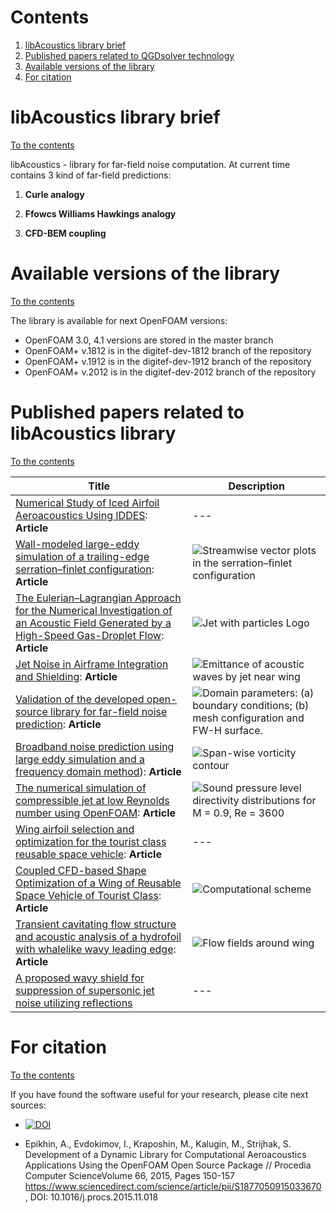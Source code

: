 # Contents

1. [libAcoustics library brief](#libAcoustics-library-brief)
2. [Published papers related to QGDsolver technology](#Published-papers-related-to-QGDsolver-technology)
3. [Available versions of the library](#Available-versions-of-the-library)
4. [For citation](#For-citation)

# libAcoustics library brief
[To the contents](#Contents)

libAcoustics - library for far-field noise computation. At current time contains 3 kind of far-field predictions:

1. **Curle analogy**

2. **Ffowcs Williams Hawkings analogy**

3. **CFD-BEM coupling** 

# Available versions of the library 
[To the contents](#Contents)

The library is available for next OpenFOAM versions:

* OpenFOAM 3.0, 4.1 versions are stored in the master branch
* OpenFOAM+ v.1812 is in the digitef-dev-1812 branch of the repository
* OpenFOAM+ v.1912 is in the digitef-dev-1912 branch of the repository
* OpenFOAM+ v.2012 is in the digitef-dev-2012 branch of the repository

# Published papers related to libAcoustics library
[To the contents](#Contents)

| Title | Description |
|------|-------------|
| [Numerical Study of Iced Airfoil Aeroacoustics Using IDDES](https://www.researchgate.net/publication/342020749_Numerical_Study_of_Iced_Airfoil_Aeroacoustics_Using_IDDES):  **Article** | --- |
|[Wall-modeled large-eddy simulation of a trailing-edge serration–finlet configuration](https://www.researchgate.net/publication/352381522_Wall-Modeled_Large-Eddy_Simulation_of_a_Trailing-Edge_Serration-Finlet_Configuration):  **Article** |![Streamwise vector plots in the serration–finlet configuration](https://aip.scitation.org/na101/home/literatum/publisher/aip/journals/content/adv/2021/adv.2021.11.issue-6/5.0049181/20210613/images/medium/5.0049181.figures.online.f30.jpg)|
|[The Eulerian–Lagrangian Approach for the Numerical Investigation of an Acoustic Field Generated by a High-Speed Gas-Droplet Flow](https://www.mdpi.com/2311-5521/6/8/274):  **Article** | ![Jet with particles Logo](https://www.mdpi.com/fluids/fluids-06-00274/article_deploy/html/images/fluids-06-00274-ag-550.jpg)|
|[Jet Noise in Airframe Integration and Shielding](https://www.mdpi.com/2076-3417/10/2/511):  **Article** |![Emittance of acoustic waves by jet near wing](https://www.mdpi.com/applsci/applsci-10-00511/article_deploy/html/images/applsci-10-00511-g003-550.jpg)|
|[Validation of the developed open-source library for far-field noise prediction](https://www.researchgate.net/publication/354447445_Validation_of_the_developed_open-source_library_for_far-field_noise_prediction):  **Article** |![Domain parameters: (a) boundary conditions; (b) mesh configuration and FW-H surface.](https://www.researchgate.net/profile/Andrey-Epikhin/publication/354447445/figure/fig1/AS:1065774030548994@1631111738797/Domain-parameters-a-boundary-conditions-b-mesh-configuration-and-FW-H-surface_W640.jpg)|
|[Broadband noise prediction using large eddy simulation and a frequency domain method](https://www.researchgate.net/publication/309877358_Broadband_noise_prediction_using_large_eddy_simulation_and_a_frequency_domain_method)):  **Article**|![Span-wise vorticity contour](https://ars.els-cdn.com/content/image/1-s2.0-S0003682X16304145-gr11.jpg)|
|[The numerical simulation of compressible jet at low Reynolds number using OpenFOAM](https://www.researchgate.net/publication/337116883_The_numerical_simulation_of_compressible_jet_at_low_Reynolds_number_using_OpenFOAM):  **Article**|![Sound pressure level directivity distributions for M = 0.9, Re = 3600](https://www.researchgate.net/publication/337116883/figure/fig2/AS:823141379092492@1573263606747/Sound-pressure-level-directivity-distributions-for-M-09-Re-3600-and-PCF-solver-with_W640.jpg)|
|[Wing airfoil selection and optimization for the tourist class reusable space vehicle](https://www.researchgate.net/publication/335093847_Wing_airfoil_selection_and_optimization_for_the_tourist_class_reusable_space_vehicle/citations):  **Article**|---|
|[Coupled CFD-based Shape Optimization of a Wing of Reusable Space Vehicle of Tourist Class](https://www.researchgate.net/publication/338372884_Coupled_CFD-based_Shape_Optimization_of_a_Wing_of_Reusable_Space_Vehicle_of_Tourist_Class/figures):  **Article**|![Computational scheme](https://www.researchgate.net/publication/338372884/figure/fig1/AS:843306078568450@1578071245982/Design-variables-of-the-wing_W640.jpg)|
|[Transient cavitating flow structure and acoustic analysis of a hydrofoil with whalelike wavy leading edge](https://www.researchgate.net/publication/341124148_Transient_cavitating_flow_structure_and_acoustic_analysis_of_a_hydrofoil_with_whalelike_wavy_leading_edge):  **Article**|![Flow fields around wing](https://www.researchgate.net/profile/Zehao-Li-3/publication/341124148/figure/fig12/AS:890182240837633@1589247393515/Pressure-coefficient-C-p-and-limiting-streamline-colored-by-velocity-in-flow_W640.jpg)|
|[A proposed wavy shield for suppression of supersonic jet noise utilizing reflections](https://www.researchgate.net/publication/348451623_A_proposed_wavy_shield_for_suppression_of_supersonic_jet_noise_utilizing_reflections)|---|


# For citation
[To the contents](#Contents)

If you have found the software useful for your research, please cite next sources:

* [![DOI](https://zenodo.org/badge/DOI/10.5281/zenodo.3878439.svg)](https://doi.org/10.5281/zenodo.3878439) 
 
* Epikhin, A., Evdokimov, I., Kraposhin, M., Kalugin, M., Strijhak, S. Development of a Dynamic Library for Computational Aeroacoustics Applications Using the OpenFOAM Open Source Package // Procedia Computer ScienceVolume 66, 2015, Pages 150-157
https://www.sciencedirect.com/science/article/pii/S1877050915033670 , DOI: 10.1016/j.procs.2015.11.018
